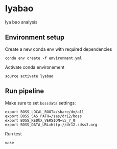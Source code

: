 # lyabao
lya bao analysis

## Environment setup

Create a new conda env with required dependencies

```
conda env create -f environment.yml
```

Activate conda environement

```
source activate lyabao
```

## Run pipeline

Make sure to set `bossdata` settings:

```
export BOSS_LOCAL_ROOT=/share/dm/all
export BOSS_SAS_PATH=/sas/dr12/boss
export BOSS_REDUX_VERSION=v5_7_0
export BOSS_DATA_URL=http://dr12.sdss3.org
```

Run test

```
make
```
